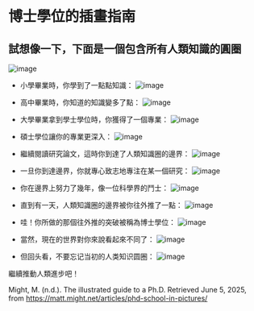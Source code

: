 # 博士學位的插畫指南

## 試想像一下，下面是一個包含所有人類知識的圓圈
![image](https://github.com/user-attachments/assets/bdd2ee83-2e22-4bc1-91c1-39da149c0998)


- 小學畢業時，你學到了一點點知識：
![image](https://github.com/user-attachments/assets/91f1e93f-d3b6-4ac7-b81d-d2fb789808a5)


- 高中畢業時，你知道的知識變多了點：
![image](https://github.com/user-attachments/assets/357b22c4-391e-46a9-b762-4ea0fecbe7eb)

- 大學畢業拿到學士學位時，你獲得了一個專業：
![image](https://github.com/user-attachments/assets/df0bc5bb-d4cd-47d1-a6e6-416a97205bac)

- 碩士學位讓你的專業更深入：
![image](https://github.com/user-attachments/assets/c4a5bc07-114f-4fbf-aae8-daf5f25948c7)

- 繼續閱讀研究論文，這時你到達了人類知識圈的邊界：
![image](https://github.com/user-attachments/assets/10f0888b-8a28-488c-a405-06d0f68fb27e)

- 一旦你到達邊界，你就專心致志地專注在某一個研究：
![image](https://github.com/user-attachments/assets/577530eb-0f8d-4c71-a867-ecb254376c8c)

- 你在邊界上努力了幾年，像一位科學界的鬥士：
![image](https://github.com/user-attachments/assets/9ac4c37e-2a7f-4bc3-8690-54adb545ec07)

- 直到有一天，人類知識圈的邊界被你往外推了一點：
![image](https://github.com/user-attachments/assets/4a0c9880-4af5-4adf-a520-329c300c7935)

- 哇！你所做的那個往外推的突破被稱為博士學位：
![image](https://github.com/user-attachments/assets/aefd93eb-41f0-4fe9-8109-222de3a52476)

- 當然，現在的世界對你來說看起來不同了：
![image](https://github.com/user-attachments/assets/94eba984-cc5e-48a1-8706-46934c5f6485)

- 但回头看，不要忘记当初的人类知识圆圈：
![image](https://github.com/user-attachments/assets/046e6118-b732-4059-8bf9-fe7a6a102647)

繼續推動人類進步吧！

Might, M. (n.d.). The illustrated guide to a Ph.D. Retrieved June 5, 2025, from https://matt.might.net/articles/phd-school-in-pictures/ 
